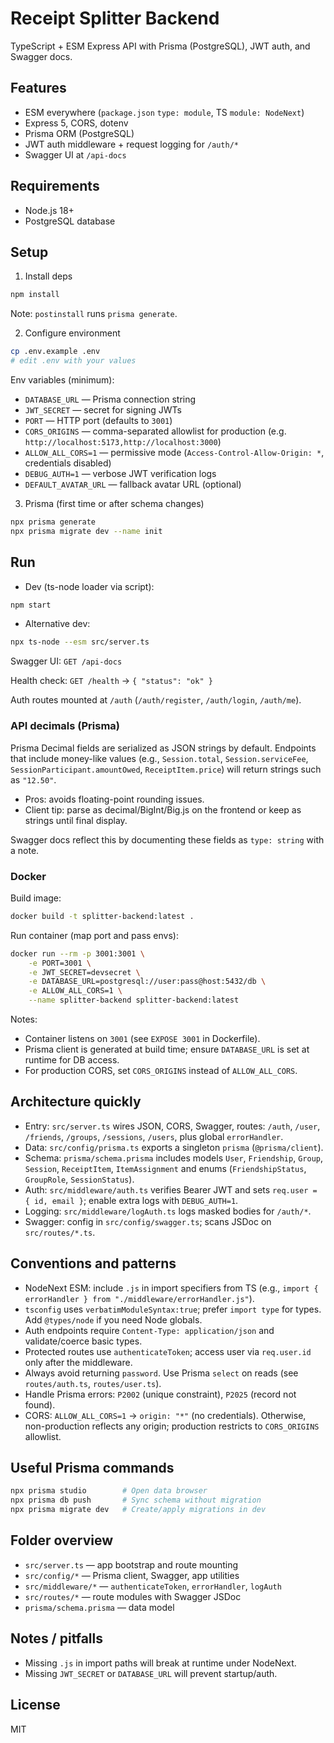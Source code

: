 # Receipt Splitter Backend

TypeScript + ESM Express API with Prisma (PostgreSQL), JWT auth, and Swagger docs.

## Features

- ESM everywhere (`package.json` `type: module`, TS `module: NodeNext`)
- Express 5, CORS, dotenv
- Prisma ORM (PostgreSQL)
- JWT auth middleware + request logging for `/auth/*`
- Swagger UI at `/api-docs`

## Requirements

- Node.js 18+
- PostgreSQL database

## Setup

1. Install deps

```bash
npm install
```

Note: `postinstall` runs `prisma generate`.

2. Configure environment

```bash
cp .env.example .env
# edit .env with your values
```

Env variables (minimum):

- `DATABASE_URL` — Prisma connection string
- `JWT_SECRET` — secret for signing JWTs
- `PORT` — HTTP port (defaults to `3001`)
- `CORS_ORIGINS` — comma-separated allowlist for production (e.g. `http://localhost:5173,http://localhost:3000`)
- `ALLOW_ALL_CORS=1` — permissive mode (`Access-Control-Allow-Origin: *`, credentials disabled)
- `DEBUG_AUTH=1` — verbose JWT verification logs
- `DEFAULT_AVATAR_URL` — fallback avatar URL (optional)

3. Prisma (first time or after schema changes)

```bash
npx prisma generate
npx prisma migrate dev --name init
```

## Run

- Dev (ts-node loader via script):

```bash
npm start
```

- Alternative dev:

```bash
npx ts-node --esm src/server.ts
```

Swagger UI: `GET /api-docs`

Health check: `GET /health` → `{ "status": "ok" }`

Auth routes mounted at `/auth` (`/auth/register`, `/auth/login`, `/auth/me`).

### API decimals (Prisma)

Prisma Decimal fields are serialized as JSON strings by default. Endpoints that include money-like values (e.g., `Session.total`, `Session.serviceFee`, `SessionParticipant.amountOwed`, `ReceiptItem.price`) will return strings such as `"12.50"`.

- Pros: avoids floating-point rounding issues.
- Client tip: parse as decimal/BigInt/Big.js on the frontend or keep as strings until final display.

Swagger docs reflect this by documenting these fields as `type: string` with a note.

### Docker

Build image:

```bash
docker build -t splitter-backend:latest .
```

Run container (map port and pass envs):

```bash
docker run --rm -p 3001:3001 \
	-e PORT=3001 \
	-e JWT_SECRET=devsecret \
	-e DATABASE_URL=postgresql://user:pass@host:5432/db \
	-e ALLOW_ALL_CORS=1 \
	--name splitter-backend splitter-backend:latest
```

Notes:

- Container listens on `3001` (see `EXPOSE 3001` in Dockerfile).
- Prisma client is generated at build time; ensure `DATABASE_URL` is set at runtime for DB access.
- For production CORS, set `CORS_ORIGINS` instead of `ALLOW_ALL_CORS`.

## Architecture quickly

- Entry: `src/server.ts` wires JSON, CORS, Swagger, routes: `/auth`, `/user`, `/friends`, `/groups`, `/sessions`, `/users`, plus global `errorHandler`.
- Data: `src/config/prisma.ts` exports a singleton `prisma` (`@prisma/client`).
- Schema: `prisma/schema.prisma` includes models `User`, `Friendship`, `Group`, `Session`, `ReceiptItem`, `ItemAssignment` and enums (`FriendshipStatus`, `GroupRole`, `SessionStatus`).
- Auth: `src/middleware/auth.ts` verifies Bearer JWT and sets `req.user = { id, email }`; enable extra logs with `DEBUG_AUTH=1`.
- Logging: `src/middleware/logAuth.ts` logs masked bodies for `/auth/*`.
- Swagger: config in `src/config/swagger.ts`; scans JSDoc on `src/routes/*.ts`.

## Conventions and patterns

- NodeNext ESM: include `.js` in import specifiers from TS (e.g., `import { errorHandler } from "./middleware/errorHandler.js"`).
- `tsconfig` uses `verbatimModuleSyntax:true`; prefer `import type` for types. Add `@types/node` if you need Node globals.
- Auth endpoints require `Content-Type: application/json` and validate/coerce basic types.
- Protected routes use `authenticateToken`; access user via `req.user.id` only after the middleware.
- Always avoid returning `password`. Use Prisma `select` on reads (see `routes/auth.ts`, `routes/user.ts`).
- Handle Prisma errors: `P2002` (unique constraint), `P2025` (record not found).
- CORS: `ALLOW_ALL_CORS=1` → `origin: "*"` (no credentials). Otherwise, non-production reflects any origin; production restricts to `CORS_ORIGINS` allowlist.

## Useful Prisma commands

```bash
npx prisma studio        # Open data browser
npx prisma db push       # Sync schema without migration
npx prisma migrate dev   # Create/apply migrations in dev
```

## Folder overview

- `src/server.ts` — app bootstrap and route mounting
- `src/config/*` — Prisma client, Swagger, app utilities
- `src/middleware/*` — `authenticateToken`, `errorHandler`, `logAuth`
- `src/routes/*` — route modules with Swagger JSDoc
- `prisma/schema.prisma` — data model

## Notes / pitfalls

- Missing `.js` in import paths will break at runtime under NodeNext.
- Missing `JWT_SECRET` or `DATABASE_URL` will prevent startup/auth.

## License

MIT
